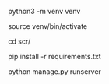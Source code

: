 python3 -m venv venv

source venv/bin/activate

cd scr/

pip install -r requirements.txt

python manage.py runserver